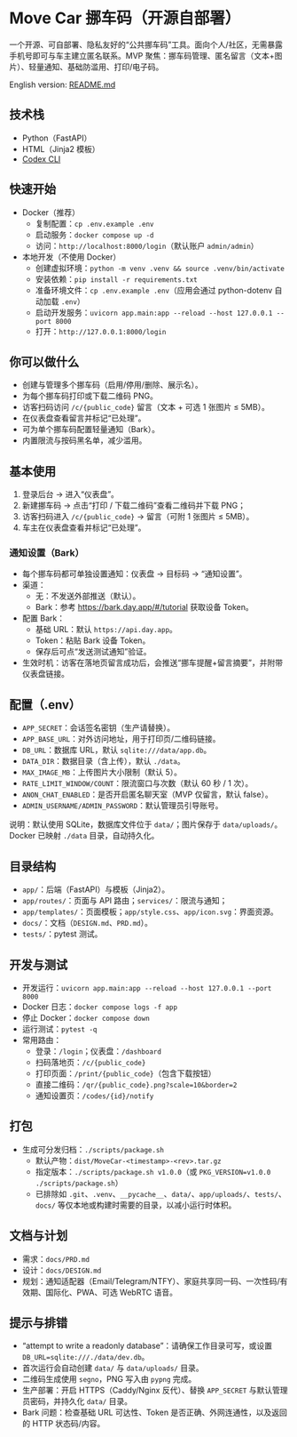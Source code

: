 # Move Car 挪车码（开源自部署）

一个开源、可自部署、隐私友好的“公共挪车码”工具。面向个人/社区，无需暴露手机号即可与车主建立匿名联系。MVP 聚焦：挪车码管理、匿名留言（文本+图片）、轻量通知、基础防滥用、打印/电子码。

English version: [README.md](README.md)

## 技术栈
- Python（FastAPI）
- HTML（Jinja2 模板）
- [Codex CLI](https://github.com/openai/codex)

## 快速开始
- Docker（推荐）
  - 复制配置：`cp .env.example .env`
  - 启动服务：`docker compose up -d`
  - 访问：`http://localhost:8000/login`（默认账户 `admin/admin`）
- 本地开发（不使用 Docker）
  - 创建虚拟环境：`python -m venv .venv && source .venv/bin/activate`
  - 安装依赖：`pip install -r requirements.txt`
  - 准备环境文件：`cp .env.example .env`（应用会通过 python-dotenv 自动加载 `.env`）
  - 启动开发服务：`uvicorn app.main:app --reload --host 127.0.0.1 --port 8000`
  - 打开：`http://127.0.0.1:8000/login`

## 你可以做什么
- 创建与管理多个挪车码（启用/停用/删除、展示名）。
- 为每个挪车码打印或下载二维码 PNG。
- 访客扫码访问 `/c/{public_code}` 留言（文本 + 可选 1 张图片 ≤ 5MB）。
- 在仪表盘查看留言并标记“已处理”。
- 可为单个挪车码配置轻量通知（Bark）。
- 内置限流与按码黑名单，减少滥用。

## 基本使用
1) 登录后台 → 进入“仪表盘”。
2) 新建挪车码 → 点击“打印 / 下载二维码”查看二维码并下载 PNG；
3) 访客扫码进入 `/c/{public_code}` → 留言（可附 1 张图片 ≤ 5MB）。
4) 车主在仪表盘查看并标记“已处理”。

### 通知设置（Bark）
- 每个挪车码都可单独设置通知：仪表盘 → 目标码 → “通知设置”。
- 渠道：
  - 无：不发送外部推送（默认）。
  - Bark：参考 https://bark.day.app/#/tutorial 获取设备 Token。
- 配置 Bark：
  - 基础 URL：默认 `https://api.day.app`。
  - Token：粘贴 Bark 设备 Token。
  - 保存后可点“发送测试通知”验证。
- 生效时机：访客在落地页留言成功后，会推送“挪车提醒+留言摘要”，并附带仪表盘链接。

## 配置（.env）
- `APP_SECRET`：会话签名密钥（生产请替换）。
- `APP_BASE_URL`：对外访问地址，用于打印页/二维码链接。
- `DB_URL`：数据库 URL，默认 `sqlite:///data/app.db`。
- `DATA_DIR`：数据目录（含上传），默认 `./data`。
- `MAX_IMAGE_MB`：上传图片大小限制（默认 5）。
- `RATE_LIMIT_WINDOW/COUNT`：限流窗口与次数（默认 60 秒 / 1 次）。
- `ANON_CHAT_ENABLED`：是否开启匿名聊天室（MVP 仅留言，默认 false）。
- `ADMIN_USERNAME/ADMIN_PASSWORD`：默认管理员引导账号。

说明：默认使用 SQLite，数据库文件位于 `data/`；图片保存于 `data/uploads/`。Docker 已映射 `./data` 目录，自动持久化。

## 目录结构
- `app/`：后端（FastAPI）与模板（Jinja2）。
- `app/routes/`：页面与 API 路由；`services/`：限流与通知；
- `app/templates/`：页面模板；`app/style.css`、`app/icon.svg`：界面资源。
- `docs/`：文档（`DESIGN.md`、`PRD.md`）。
- `tests/`：pytest 测试。

## 开发与测试
- 开发运行：`uvicorn app.main:app --reload --host 127.0.0.1 --port 8000`
- Docker 日志：`docker compose logs -f app`
- 停止 Docker：`docker compose down`
- 运行测试：`pytest -q`
- 常用路由：
  - 登录：`/login`；仪表盘：`/dashboard`
  - 扫码落地页：`/c/{public_code}`
  - 打印页面：`/print/{public_code}`（包含下载按钮）
  - 直接二维码：`/qr/{public_code}.png?scale=10&border=2`
  - 通知设置页：`/codes/{id}/notify`

## 打包
- 生成可分发归档：`./scripts/package.sh`
  - 默认产物：`dist/MoveCar-<timestamp>-<rev>.tar.gz`
  - 指定版本：`./scripts/package.sh v1.0.0`（或 `PKG_VERSION=v1.0.0 ./scripts/package.sh`）
  - 已排除如 `.git`、`.venv`、`__pycache__`、`data/`、`app/uploads/`、`tests/`、`docs/` 等仅本地或构建时需要的目录，以减小运行时体积。

## 文档与计划
- 需求：`docs/PRD.md`
- 设计：`docs/DESIGN.md`
- 规划：通知适配器（Email/Telegram/NTFY）、家庭共享同一码、一次性码/有效期、国际化、PWA、可选 WebRTC 语音。

## 提示与排错
- “attempt to write a readonly database”：请确保工作目录可写，或设置 `DB_URL=sqlite:///./data/dev.db`。
- 首次运行会自动创建 `data/` 与 `data/uploads/` 目录。
- 二维码生成使用 `segno`，PNG 写入由 `pypng` 完成。
- 生产部署：开启 HTTPS（Caddy/Nginx 反代）、替换 `APP_SECRET` 与默认管理员密码，并持久化 `data/` 目录。
- Bark 问题：检查基础 URL 可达性、Token 是否正确、外网连通性，以及返回的 HTTP 状态码/内容。

